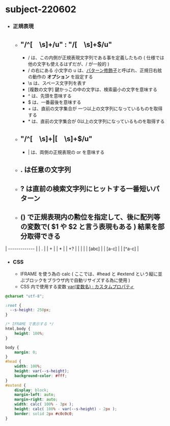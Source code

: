 # subject-220602

- ### 正規表現
  - ## **"/^[　\s]+/u"** : **"/[　\s]+$/u"**
    - / は、この内側が正規表現文字列である事を定義したもの ( 仕様では他の文字も使えるはずだが、/ が一般的 )
    - / の右にある 小文字の u は、[パターン修飾子](https://www.php.net/manual/ja/reference.pcre.pattern.modifiers.php)と呼ばれ、正規日右舷の動作の **オプション** を設定する
    - \s は、スペース文字列を表す
    - [複数の文字] 鍵かっこの中の文字は、検索最小の文字を意味する
    - ^ は、先頭を意味する
    - $ は、一番最後を意味する
    - \+ は、直前の文字集合が 一つ以上の文字列になっているものを取得する
    - \* は、直前の文字集合が 0以上の文字列になっているものを取得する
  - ## **"/^[　\s]+|[　\s]+$/u"**
    - | は、両側の正規表現の or を意味する
  - ## . は任意の文字列
  - ## ? は直前の検索文字列にヒットする一番短いパターン
  - ## () で正規表現内の勲位を指定して、後に配列等の変数で( $1 や $2 と言う表現もある ) 結果を部分取得できる

| ------------- |
| . |
| + |
| * |
| +? |
| \| |
| [abc] |
| [a-c] |
| [^a-c] |


- ### CSS 
  - IFRAME を使う為の calc ( ここでは、#head と #extend という縦に並ぶブロックをブラウザ内で自動リサイズする為に使用 )
  - CSS 内で使用する変数 [var(変数名) : カスタムプロパティ](https://www.webcreatorbox.com/tech/css-variables)
```css
@charset "utf-8";

:root {
  --s-height: 250px;
}

/* IFRAME で表示する */
html,body {
    height: 100%;
}

body {
    margin: 0;
}
#head {
    width: 100%;
    height: var(--s-height);
    background-color: #fff;
}
#extend {
    display: block;
    margin-left: auto;
    margin-right: auto;
    width: calc( 100% - 3px );
    height: calc( 100% - var(--s-height) - 2px );
    border: solid 2px #c0c0c0;
}
```
